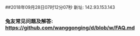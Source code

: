 ##2018年09月28日07时12分07秒 新址: 142.93.153.143
### 兔友常见问题及解答: https://github.com/wanggonging/d/blob/w/FAQ.md
